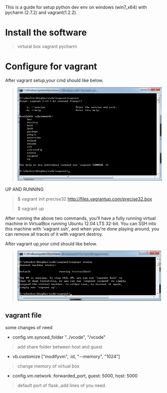 This is a guide for setup python dev env on windows (win7_x64) with
pycharm (2.7.2) and vagrant(1.2.2).

Install the software
============

>virtural box
>vagrant
>pycharm

Configure for vagrant
============

After vagrant setup,your cmd should like below.
> ![vagrant](static/vagrant01.png "shell of vagrant")


UP AND RUNNING

> $ vagrant init precise32 http://files.vagrantup.com/precise32.box
>
> $ vagrant up

After running the above two commands, you'll have a fully running virtual machine in VirtualBox running Ubuntu 12.04 LTS 32-bit. You can SSH into this machine with 'vagrant ssh', and when you're done playing around, you can remove all traces of it with vagrant destroy.


After vagrant up,your cmd should like below.
> ![vagrant up stauts](static/vagrant02.png "shell of vagrant")

vagrant file
-----------

some changes of need

* config.vm.synced_folder "../vcode", "/vcode"
> add share folder between host and guest
* vb.customize ["modifyvm", :id, "--memory", "1024"]
> change memory of virtual box
* config.vm.network :forwarded_port, guest: 5000, host: 5000
> default port of flask.,add lines of you need.

